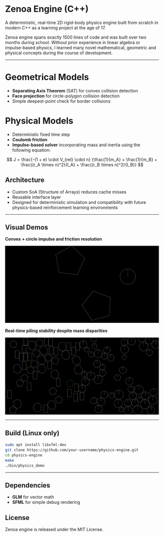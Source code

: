 # Zenoa Engine (C++)

A deterministic, real-time 2D rigid-body physics engine built from scratch in modern C++ as a learning project at the age of 17.

Zenoa engine spans exactly 1500 lines of code and was built over two months during school. Without prior experience in linear algebra or impulse-based physics, I learned many novel mathematical, geometric and physical concepts during the course of development.

---

# Geometrical Models

- **Separating Axis Theorem** (SAT) for convex collision detection
- **Face projection** for circle-polygon collision detection
- Simple deepest-point check for border collisions

# Physical Models

- Deterministic fixed time step
- **Coulomb friction**
- **Impulse-based solver** incorporating mass and inertia using the following equation:

$$
J = \frac{-(1 + e) \cdot V_{rel} \cdot n}
{\frac{1}{m_A} + \frac{1}{m_B} + \frac{(r_A \times n)^2}{I_A} + \frac{(r_B \times n)^2}{I_B}}
$$

## Architecture

- Custom SoA (Structure of Arrays) reduces cache misses
- Reusable interface layer
- Designed for deterministic simulation and compatibility with future physics-based reinforcement learning environments

---

## Visual Demos

**Convex + circle impulse and friction resolution**

![convexcircle](media/convex_circle_impulse.gif)

**Real-time piling stability despite mass disparities**

![Piling stability under mass disparity](media/50convex_50circle.gif)

---

## Build (Linux only)

```sh
sudo apt install libsfml-dev
git clone https://github.com/your-username/physics-engine.git
cd physics-engine
make
./bin/physics_demo
```

---

## Dependencies

- **GLM** for vector math
- **SFML** for simple debug rendering

## License

Zenoa engine is released under the MIT License.
